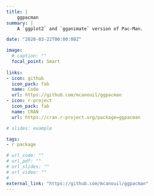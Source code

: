 ```yaml
---
title: |
    ggpacman
summary: |
    A `ggplot2` and `gganimate` version of Pac-Man.

date: "2020-03-22T00:00:00Z"

image:
  # caption: ""
  focal_point: Smart
  
links:
- icon: github
  icon_pack: fab
  name: Code
  url: https://github.com/mcanouil/ggpacman
- icon: r-project
  icon_pack: fab
  name: CRAN
  url: https://cran.r-project.org/package=ggpacman

# slides: example

tags:
- r package

# url_code: ""
# url_pdf: ""
# url_slides: ""
# url_video: ""
# 
external_link: "https://github.com/mcanouil/ggpacman"
---
```



